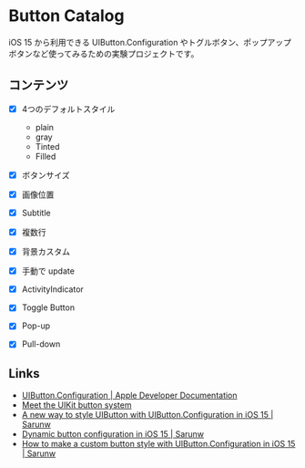 # Button Catalog

iOS 15 から利用できる UIButton.Configuration やトグルボタン、ポップアップボタンなど使ってみるための実験プロジェクトです。

## コンテンツ

- [x] 4つのデフォルトスタイル
    - plain
    - gray
    - Tinted
    - Filled
- [x] ボタンサイズ
- [x] 画像位置
- [x] Subtitle
- [x] 複数行
- [x] 背景カスタム
- [x] 手動で update
- [x] ActivityIndicator
- [x] Toggle Button
- [x] Pop-up
- [x] Pull-down


## Links

- [UIButton\.Configuration \| Apple Developer Documentation](https://developer.apple.com/documentation/uikit/uibutton/configuration?changes=_4)
- [Meet the UIKit button system](https://developer.apple.com/videos/play/wwdc2021/10064/)
- [A new way to style UIButton with UIButton\.Configuration in iOS 15 \| Sarunw](https://sarunw.com/posts/new-way-to-style-uibutton-in-ios15/)
- [Dynamic button configuration in iOS 15 \| Sarunw](https://sarunw.com/posts/dynamic-button-configuration/)
- [How to make a custom button style with UIButton\.Configuration in iOS 15 \| Sarunw](https://sarunw.com/posts/how-to-mark-custom-button-style-with-uibuttonconfiguration/)